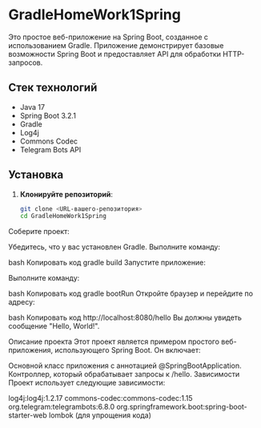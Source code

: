 # GradleHomeWork1Spring

Это простое веб-приложение на Spring Boot, созданное с использованием Gradle. Приложение демонстрирует базовые возможности Spring Boot и предоставляет API для обработки HTTP-запросов.

## Стек технологий

- Java 17
- Spring Boot 3.2.1
- Gradle
- Log4j
- Commons Codec
- Telegram Bots API

## Установка

1. **Клонируйте репозиторий**:

   ```bash
   git clone <URL-вашего-репозитория>
   cd GradleHomeWork1Spring
Соберите проект:

Убедитесь, что у вас установлен Gradle. Выполните команду:

bash
Копировать код
gradle build
Запустите приложение:

Выполните команду:

bash
Копировать код
gradle bootRun
Откройте браузер и перейдите по адресу:

bash
Копировать код
http://localhost:8080/hello
Вы должны увидеть сообщение "Hello, World!".

Описание проекта
Этот проект является примером простого веб-приложения, использующего Spring Boot. Он включает:

Основной класс приложения с аннотацией @SpringBootApplication.
Контроллер, который обрабатывает запросы к /hello.
Зависимости
Проект использует следующие зависимости:

log4j:log4j:1.2.17
commons-codec:commons-codec:1.15
org.telegram:telegrambots:6.8.0
org.springframework.boot:spring-boot-starter-web
lombok (для упрощения кода)
